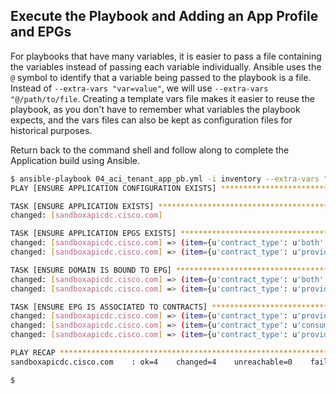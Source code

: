 ## Execute the Playbook and Adding an App Profile and EPGs

For playbooks that have many variables, it is easier to pass a file containing the variables instead of passing each variable individually. Ansible uses the `@` symbol to identify that a variable being passed to the playbook is a file. Instead of `--extra-vars "var=value"`, we will use `--extra-vars "@/path/to/file`. Creating a template vars file makes it easier to reuse the playbook, as you don't have to remember what variables the playbook expects, and the vars files can also be kept as configuration files for historical purposes.

Return back to the command shell and follow along to complete the Application build using Ansible.

```bash
$ ansible-playbook 04_aci_tenant_app_pb.yml -i inventory --extra-vars "@./vars/intranet_vars.yml"
PLAY [ENSURE APPLICATION CONFIGURATION EXISTS] ************************************************************************

TASK [ENSURE APPLICATION EXISTS] **************************************************************************************
changed: [sandboxapicdc.cisco.com]

TASK [ENSURE APPLICATION EPGS EXISTS] *********************************************************************************
changed: [sandboxapicdc.cisco.com] => (item={u'contract_type': u'both', u'epg': u'web', u'consumer': u'sql', u'encap': u'21', u'provider': u'web'})
changed: [sandboxapicdc.cisco.com] => (item={u'contract_type': u'provider', u'epg': u'sql', u'encap': u'22', u'provider': u'sql'})

TASK [ENSURE DOMAIN IS BOUND TO EPG] **********************************************************************************
changed: [sandboxapicdc.cisco.com] => (item={u'contract_type': u'both', u'epg': u'web', u'consumer': u'sql', u'encap': u'21', u'provider': u'web'})
changed: [sandboxapicdc.cisco.com] => (item={u'contract_type': u'provider', u'epg': u'sql', u'encap': u'22', u'provider': u'sql'})

TASK [ENSURE EPG IS ASSOCIATED TO CONTRACTS] **************************************************************************
changed: [sandboxapicdc.cisco.com] => (item={u'contract_type': u'provider', u'epg': u'web', u'contract': u'web'})
changed: [sandboxapicdc.cisco.com] => (item={u'contract_type': u'consumer', u'epg': u'web', u'contract': u'sql'})
changed: [sandboxapicdc.cisco.com] => (item={u'contract_type': u'provider', u'epg': u'sql', u'contract': u'sql'})

PLAY RECAP ************************************************************************************************************
sandboxapicdc.cisco.com    : ok=4    changed=4    unreachable=0    failed=0

$
```
